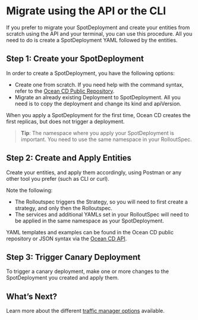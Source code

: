 # Migrate using the API or the CLI

If you prefer to migrate your SpotDeployment and create your entities from scratch using the API and your terminal, you can use this procedure. All you need to do is create a SpotDeployment YAML followed by the entities.

## Step 1: Create your SpotDeployment

In order to create a SpotDeployment, you have the following options:

- Create one from scratch. If you need help with the command syntax, refer to the [Ocean CD Public Repository](https://github.com/spotinst/spot-oceancd-releases/tree/main/Quick%20Start%20%26%20Examples).
- Migrate an already existing Deployment to SpotDeployment. All you need is to copy the deployment and change its kind and apiVersion.

When you apply a SpotDeployment for the first time, Ocean CD creates the first replicas, but does not trigger a deployment.

> **Tip**: The namespace where you apply your SpotDeployment is important. You need to use the same namespace in your RolloutSpec.

## Step 2: Create and Apply Entities

Create your entities, and apply them accordingly, using Postman or any other tool you prefer (such as CLI or curl).

Note the following:
- The Rolloutspec triggers the Strategy, so you will need to first create a strategy, and only then the Rolloutspec.
- The services and additional YAMLs set in your RolloutSpec will need to be applied in the same namespace as your SpotDeployment.

YAML templates and examples can be found in the Ocean CD public repository or JSON syntax via the [Ocean CD API](https://docs.spot.io/api/#tag/Ocean-CD).

## Step 3: Trigger Canary Deployment

To trigger a canary deployment, make one or more changes to the SpotDeployment you created and apply them.

## What’s Next?

Learn more about the different [traffic manager options](ocean-cd/getting-started/traffic-manager-reference) available.
